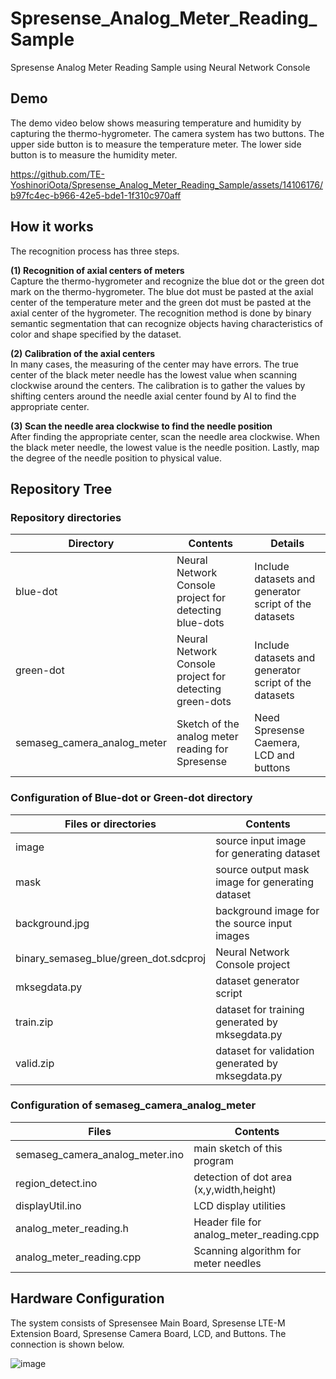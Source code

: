 # Spresense_Analog_Meter_Reading_Sample
Spresense Analog Meter Reading Sample using Neural Network Console

## Demo
The demo video below shows measuring temperature and humidity by capturing the thermo-hygrometer. The camera system has two buttons. The upper side button is to measure the temperature meter. The lower side button is to measure the humidity meter.

https://github.com/TE-YoshinoriOota/Spresense_Analog_Meter_Reading_Sample/assets/14106176/b97fc4ec-b966-42e5-bde1-1f310c970aff


## How it works
The recognition process has three steps.

**(1) Recognition of axial centers of meters** <br/>
Capture the thermo-hygrometer and recognize the blue dot or the green dot mark on the thermo-hygrometer. The blue dot must be pasted at the axial center of the temperature meter and the green dot must be pasted at the axial center of the hygrometer. The recognition method is done by binary semantic segmentation that can recognize objects having characteristics of color and shape specified by the dataset.

**(2) Calibration of the axial centers** <br/>
In many cases, the measuring of the center may have errors. The true center of the black meter needle has the lowest value when scanning clockwise around the centers. The calibration is to gather the values by shifting centers around the needle axial center found by AI to find the appropriate center.

**(3) Scan the needle area clockwise to find the needle position** <br/>
After finding the appropriate center, scan the needle area clockwise. When the black meter needle, the lowest value is the needle position. Lastly, map the degree of the needle position to physical value.

## Repository Tree
### Repository directories
| Directory | Contents | Details |
|-----|-----|-----|
| blue-dot | Neural Network Console project for detecting blue-dots | Include datasets and generator script of the datasets |
|green-dot | Neural Network Console project for detecting green-dots | Include datasets and generator script of the datasets |
|semaseg_camera_analog_meter | Sketch of the analog meter reading for Spresense | Need Spresense Caemera, LCD and buttons |

### Configuration of Blue-dot or Green-dot directory
| Files or directories| Contents | 
|----|----|
| image | source input image for generating dataset | 
| mask | source output mask image for generating dataset | 
| background.jpg | background image for the source input images | 
| binary_semaseg_blue/green_dot.sdcproj | Neural Network Console project | 
| mksegdata.py | dataset generator script |
| train.zip | dataset for training generated by mksegdata.py | 
| valid.zip | dataset for validation generated by mksegdata.py | 

### Configuration of semaseg_camera_analog_meter
| Files | Contents | 
|----|----|
| semaseg_camera_analog_meter.ino | main sketch of this program | 
| region_detect.ino | detection of dot area (x,y,width,height) |
| displayUtil.ino | LCD display utilities |
| analog_meter_reading.h | Header file for analog_meter_reading.cpp |
| analog_meter_reading.cpp | Scanning algorithm for meter needles |

## Hardware Configuration
The system consists of Spresensee Main Board, Spresense LTE-M Extension Board, Spresense Camera Board, LCD, and Buttons. The connection is shown below.

![image](https://github.com/TE-YoshinoriOota/Spresense_Analog_Meter_Reading_Sample/assets/14106176/21d2d806-7cd3-4e36-be0b-8bf5d27424b1)





